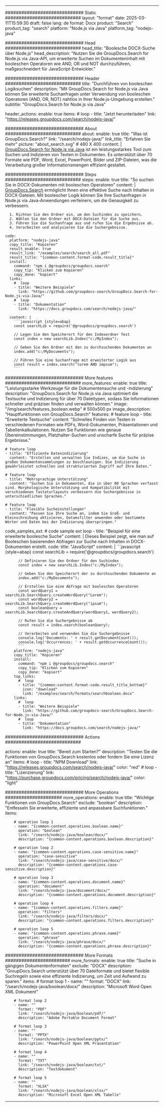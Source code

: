 
---
############################# Static ############################
layout: "format"
date:  2025-03-11T15:59:30
draft: false
lang: de
format: Docx
product: "Search"
product_tag: "search"
platform: "Node.js via Java"
platform_tag: "nodejs-java"

############################# Head ############################
head_title: "Boolesche DOCX-Suche über Node.js"
head_description: "Nutzen Sie die GroupDocs.Search for Node.js via Java-API, um erweiterte Suchen im Dokumenteninhalt mit booleschen Operatoren wie AND, OR und NOT durchzuführen, maßgeschneidert für JavaScript-Entwickler."

############################# Header ############################
title: "Durchführen von booleschen Logiksuchen" 
description: "Mit GroupDocs.Search for Node.js via Java können Sie erweiterte Suchanfragen unter Verwendung von booleschen Operatoren (AND, OR, NOT) nahtlos in Ihrer Node.js-Umgebung erstellen."
subtitle: "GroupDocs.Search for Node.js via Java" 

header_actions:
  enable: true
  items:
    #  loop
    - title: "Jetzt herunterladen"
      link: "https://releases.groupdocs.com/search/nodejs-java/"
      
############################# About ############################
about:
    enable: true
    title: "Was ist GroupDocs.Search?"
    link: "/search/nodejs-java/"
    link_title: "Erfahren Sie mehr"
    picture: "about_search.svg" # 480 X 400
    content: |
       [GroupDocs.Search for Node.js via Java](/search/nodejs-java/) ist ein leistungsstarkes Tool zum Suchen und Indizieren von Texten in Dokumenten. Es unterstützt über 70 Formate wie PDF, Word, Excel, PowerPoint, Bilder und ZIP-Dateien, was die Verarbeitung großer Informationsmengen effizient gestaltet.

############################# Steps ############################
steps:
    enable: true
    title: "So suchen Sie in DOCX-Dokumenten mit booleschen Operatoren"
    content: |
      [GroupDocs.Search](/search/nodejs-java/) ermöglicht Ihnen eine effektive Suche nach Inhalten in DOCX-Dateien. Mit boolescher Logik können Sie Ihre Suchanfragen in Node.js via Java-Anwendungen verfeinern, um die Genauigkeit zu verbessern.
      
      1. Richten Sie den Ordner ein, um den Suchindex zu speichern.
      2. Wählen Sie den Ordner mit DOCX-Dateien für die Suche aus.
      3. Führen Sie die Suchanfrage aus und rufen Sie die Ergebnisse ab.
      4. Verarbeiten und analysieren Sie die Suchergebnisse.
   
    code:
      platform: "nodejs-java"
      copy_title: "Kopieren"
      result_enable: true
      result_link: "/examples/search/search_all.pdf"
      result_title: "{common-content.format-code.result_title}"
      install:
        command: "npm i @groupdocs/groupdocs.search"
        copy_tip: "Klicken zum Kopieren"
        copy_done: "kopiert"
      links:
        #  loop
        - title: "Weitere Beispiele"
          link: "https://github.com/groupdocs-search/GroupDocs.Search-for-Node.js-via-Java/"
        #  loop
        - title: "Dokumentation"
          link: "https://docs.groupdocs.com/search/nodejs-java/"
          
      content: |
        ```javascript {style=abap}
        const searchLib = require('@groupdocs/groupdocs.search')

        // Legen Sie den Speicherort für den Indexordner fest
        const index = new searchLib.Index("c:/MyIndex");

        // Geben Sie den Ordner mit den zu durchsuchenden Dokumenten an
        index.add("c:/MyDocuments");

        // Führen Sie eine Suchanfrage mit erweiterter Logik aus
        const result = index.search("lorem AND impsum");
        ```            

############################# More features ############################
more_features:
  enable: true
  title: "Leistungsstarke Werkzeuge für die Dokumentensuche und -indizierung"
  description: "GroupDocs.Search for Node.js via Java optimiert die Textsuche und Indizierung für über 70 Dateitypen, sodass Sie Informationen schneller und präziser finden und verwalten können."
  image: "/img/search/features_boolean.webp" # 500x500 px
  image_description: "Hauptfunktionen von GroupDocs.Search"
  features:
    # feature loop
    - title: "Erweiterte Textsuche"
      content: "Schnelles Finden von Texten in verschiedenen Formaten wie PDFs, Word-Dokumenten, Präsentationen und Tabellenkalkulationen. Nutzen Sie Funktionen wie genaue Übereinstimmungen, Platzhalter-Suchen und unscharfe Suche für präzise Ergebnisse."

    # feature loop
    - title: "Effiziente Datenindizierung"
      content: "Erstellen und verwalten Sie Indizes, um die Suche in großen Dokumentensammlungen zu beschleunigen. Die Indizierung gewährleistet schnellen und strukturierten Zugriff auf Ihre Daten."

    # feature loop
    - title: "Mehrsprachige Unterstützung"
      content: "Suchen Sie in Dokumenten, die in über 80 Sprachen verfasst sind. Morphologische Unterstützung und Kompatibilität mit verschiedenen Tastaturlayouts verbessern die Suchergebnisse in unterschiedlichen Sprachen."

    # feature loop
    - title: "Flexible Sucheinstellungen"
      content: "Passen Sie Ihre Suche an, indem Sie Groß- und Kleinschreibung aktivieren, Datumsfilter anwenden oder bestimmte Wörter und Daten bei der Indizierung überspringen."
      
  code_samples_ext:
    # code sample ext loop
    - title: "Beispiel für eine erweiterte boolesche Suche"
      content: |
        Dieses Beispiel zeigt, wie man auf Booleschen basierenden Abfragen zur Suche nach Inhalten in DOCX-Dokumenten erstellt.
      code:
        title: "JavaScript"
        content: |
          ```javascript {style=abap}
          const searchLib = require('@groupdocs/groupdocs.search')
          
          // Definieren Sie den Ordner für den Suchindex
          const index = new searchLib.Index("c:/MyIndex");
              
          // Geben Sie den Speicherort der zu durchsuchenden Dokumente an
          index.add("c:/MyDocuments");

          // Erstellen Sie eine Abfrage mit booleschen Operatoren
          const wordQuery1 = searchLib.SearchQuery.createWordQuery("Lorem");
          const wordQuery2 = searchLib.SearchQuery.createWordQuery("ipsum");
          const booleanQuery = searchLib.SearchQuery.createAndQuery(wordQuery1, wordQuery2);

          // Rufen Sie die Suchergebnisse ab
          const result = index.search(booleanQuery);
          
          // Verarbeiten und verwenden Sie die Suchergebnisse
          console.log('Documents: ' + result.getDocumentCount());
          console.log('Occurrences: ' + result.getOccurrenceCount());
          ```
        platform: "nodejs-java"
        copy_title: "Kopieren"
        install:
          command: "npm i @groupdocs/groupdocs.search"
          copy_tip: "Klicken zum Kopieren"
          copy_done: "kopiert"
        top_links:
          #  loop
          - title: "{common-content.format-code.result_title_bottom}"
            icon: "download"
            link: "/examples/search/formats/searchboolean.docx"
        links:
          #  loop
          - title: "Weitere Beispiele"
            link: "https://github.com/groupdocs-search/GroupDocs.Search-for-Node.js-via-Java/"
          #  loop
          - title: "Dokumentation"
            link: "https://docs.groupdocs.com/search/nodejs-java/"
            

            


############################# Actions ############################

actions:
  enable: true
  title: "Bereit zum Starten?"
  description: "Testen Sie die Funktionen von GroupDocs.Search kostenlos oder fordern Sie eine Lizenz an"
  items:
    #  loop
    - title: "NPM Download"
      link: "https://releases.groupdocs.com/search/nodejs-java/"
      color: "red"
        #  loop
    - title: "Lizenzierung"
      link: "https://purchase.groupdocs.com/pricing/search/nodejs-java/"
      color: "light"


############################# More Operations #####################
more_operations:
    enable: true
    title: "Wichtige Funktionen von GroupDocs.Search"
    exclude: "boolean"
    description: "Entfesseln Sie erweiterte, effiziente und anpassbare Suchfunktionen."
    items: 
          
        # operation loop 1
        - name: "{common-content.operations.boolean.name}"
          operation: "boolean"
          link: "/search/nodejs-java/boolean/docx/"
          description: "{common-content.operations.boolean.description}"

        # operation loop 2
        - name: "{common-content.operations.case-sensitive.name}"
          operation: "case-sensitive"
          link: "/search/nodejs-java/case-sensitive/docx/"
          description: "{common-content.operations.case-sensitive.description}"

        # operation loop 3
        - name: "{common-content.operations.document.name}"
          operation: "document"
          link: "/search/nodejs-java/document/docx/"
          description: "{common-content.operations.document.description}"

        # operation loop 4
        - name: "{common-content.operations.filters.name}"
          operation: "filters"
          link: "/search/nodejs-java/filters/docx/"
          description: "{common-content.operations.filters.description}"

        # operation loop 5
        - name: "{common-content.operations.phrase.name}"
          operation: "phrase"
          link: "/search/nodejs-java/phrase/docx/"
          description: "{common-content.operations.phrase.description}"
          
        
          
############################# More Formats ########################
more_formats:
    enable: true
    title: "Suche in gängigen Dokumentenformaten"
    exclude: "DOCX"
    description: "GroupDocs.Search unterstützt über 70 Dateiformate und bietet flexible Suchregeln sowie eine effiziente Indizierung, um Zeit und Aufwand zu sparen."
    items: 
        # format loop 1
        - name: ""
          format: "DOCX"
          link: "/search/nodejs-java/boolean/docx/"
          description: "Microsoft Word Open XML Dokument"
          
        # format loop 2
        - name: ""
          format: "PDF"
          link: "/search/nodejs-java/boolean/pdf/"
          description: "Adobe Portable Document Format"
          
        # format loop 3
        - name: ""
          format: "PPTX"
          link: "/search/nodejs-java/boolean/pptx/"
          description: "PowerPoint Open XML Präsentation"

        # format loop 4
        - name: ""
          format: "TXT"
          link: "/search/nodejs-java/boolean/txt/"
          description: "Textdokument"
          
        # format loop 5
        - name: ""
          format: "XLSX"
          link: "/search/nodejs-java/boolean/xlsx/"
          description: "Microsoft Excel Open XML Tabelle"
  

---